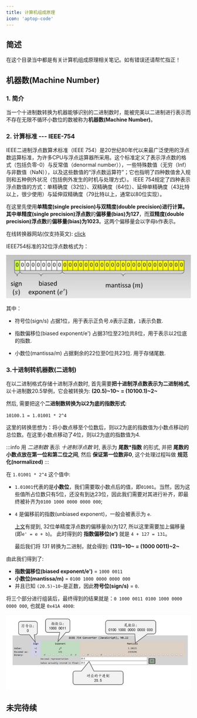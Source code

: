 ```yaml
---
title: 计算机组成原理
icon: 'aptop-code'
---
```


## 简述

在这个目录当中都是有关计算机组成原理相关笔记。如有错误还请帮忙指正！

## 机器数(Machine Number)

### 1. 简介

当一个十进制数转换为机器能够识别的二进制数时，能被完美以二进制进行表示而不存在无限不循环小数位的数被称为**机器数(Machine Number)**。

### 2. 计算标准 --- IEEE-754

IEEE二进制浮点数算术标准（IEEE 754）是20世纪80年代以来最广泛使用的浮点数运算标准，为许多CPU与浮点运算器所采用。这个标准定义了表示浮点数的格式（包括负零-0）与反常值（denormal number）），一些特殊数值（无穷（Inf）与非数值（NaN）），以及这些数值的“浮点数运算符”；它也指明了四种数值舍入规则和五种例外状况（包括例外发生的时机与处理方式）。
IEEE 754规定了四种表示浮点数值的方式：单精确度（32位）、双精确度（64位）、延伸单精确度（43比特以上，很少使用）与延伸双精确度（79比特以上，通常以80位实现）。

在这里先使用**单精度(single precision)**与**双精度(double precision)**进行计算。其中**单精度(single precision)浮点数**的**偏移量(bias)**为**127**，而**双精度(double precision)浮点数**的**偏移量(bias)**为**1023**。这两个偏移量会以字母`b`作表示。

在线转换器网站(仅支持英文): [click](https://www.h-schmidt.net/FloatConverter/IEEE754.html)

IEEE754标准的32位浮点数格式为：

![IEEE754标准的32位浮点数格式](./assets/img/IEEE754_standard_32-bit_floating-point_format.jpg)

其中：

- 符号位(sign/s) 占据1位，用于表示正负号.`0`表示正数，`1`表示负数.

- 指数偏移位(biased exponent/e') 占据31位至23位共8位，用于表示以2位底的指数.

- 小数位(mantissa/m) 占据剩余的22位至0位共23位. 用于存储尾数.

### 3.十进制转机器数(二进制)

在以二进制格式存储十进制浮点数时, 首先需要**把十进制浮点数表示为二进制格式**, 以十进制数20.5举例，它会被转换为:
**(20.5)~10~ = (10100.1)~2~**

然后, 需要把这个**二进制数转换为以2为底的指数形式**:

`10100.1 = 1.01001 * 2^4`

这里的转换思想为：将小数点移至个位数后，则以2为底的指数值为小数点移动的总位数。在这里小数点移动了4位，则以2为底的指数值为4.

:::info
用 *二进制数* 表示 *十进制浮点数* 时, 表示为 **尾数*指数** 的形式, 并把 **尾数的小数点放在第一位和第二位之间**, 然后 **保证第一位数非0**, 这个处理过程叫做 **规范化(normalized)**
:::

在 `1.01001 * 2^4` 这个值中:

- `1.01001`代表的是**小数位**，我们需要取小数点后的值，即`01001`。当然，因为这些值所占位数只有5位，还没有到达23位，因此我们需要对其进行补齐，即最终被补齐为`0100 1000 0000 0000 000`;

- `4` 是偏移前的指数(unbiased exponent)，一般会被表示为 `e`.

    [上文](./README.md#2-计算标准-----ieee-754)有提到, 32位单精度浮点数的偏移量(b)为127, 所以这里需要加上偏移量(即`e' = e + b`)。
    此时得到的 **指数偏移位(e')** 就是 `4 + 127 = 131`。

    最后我们将 *131* 转换为二进制，就会得到: **(131)~10~ = (1000 0011)~2~**

由此我们得到了:

- **指数偏移位(biased exponent/e')** = `1000 0011`
- **小数位(mantissa/m)** = `0100 1000 0000 0000 000`
- 并且已知 `(20.5)~10~`是正数，因此**符号位(sign/s)** = `0`.

将三个部分进行组装后，最终得到的结果就是：`0 1000 0011 0100 1000 0000 0000 000`, 也就是 `0x41A 4000`:

![Result after convert 20.5 to the Machine Number](./assets/img/Result_after_convert_20.5_to_the_Machine_Number.png)

## 未完待续
